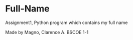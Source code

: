 # Full-Name
Assignment1, Python program which contains my full name

Made by Magno, Clarence A. BSCOE 1-1

